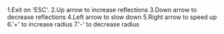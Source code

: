 1.Exit on 'ESC'.
2.Up arrow to increase reflections
3.Down arrow to decrease reflections
4.Left arrow to slow down
5.Right arrow to speed up
6.'+' to increase radius
7.'-' to decrease radius
